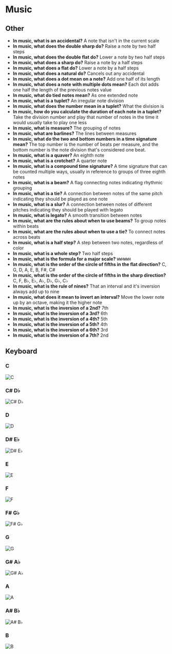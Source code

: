 # Music

## Other

- **In music, what is an accidental?** A note that isn't in the current scale
- **In music, what does the double sharp do?** Raise a note by two half steps
- **In music, what does the double flat do?** Lower a note by two half steps
- **In music, what does a sharp do?** Raise a note by a half steps
- **In music, what does a flat do?** Lower a note by a half steps
- **In music, what does a natural do?** Cancels out any accidental
- **In music, what does a dot mean on a note?** Add one half of its length
- **In music, what does a note with multiple dots mean?** Each dot adds one half the length of the previous notes value
- **In music, what do tied notes mean?** As one extended note
- **In music, what is a tuplet?** An irregular note division
- **In music, what does the number mean in a tuplet?** What the division is
- **In music, how do you calculate the duration of each note in a tuplet?** Take the division number and play that number of notes in the time it would usually take to play one less
- **In music, what is measure?** The grouping of notes
- **In music, what are barlines?** The lines between measures
- **In music, what do the two and bottom numbers in a time signature mean?** The top number is the number of beats per measure, and the bottom number is the note division that's considered one beat.
- **In music, what is a quaver?** An eighth note
- **In music, what is a crotchet?** A quarter note
- **In music, what is a compound time signature?** A time signature that can be counted multiple ways, usually in reference to groups of three eighth notes
- **In music, what is a beam?** A flag connecting notes indicating rhythmic grouping
- **In music, what is a tie?** A connection between notes of the same pitch indicating they should be played as one note
- **In music, what is a slur?** A connection between notes of different pitches indicating they should be played with legato
- **In music, what is legato?** A smooth transition between notes
- **In music, what are the rules about when to use beams?** To group notes within beats
- **In music, what are the rules about when to use a tie?** To connect notes across beats
- **In music, what is a half step?** A step between two notes, regardless of color
- **In music, what is a whole step?** Two half steps
- **In music, what is the formula for a major scale?** `WWHWWH`
- **In music, what is the order of the circle of fifths in the flat direction?** C, G, D, A, E, B, F#, C#
- **In music, what is the order of the circle of fifths in the sharp direction?** C, F, B♭, E♭, A♭, D♭, G♭, C♭
- **In music, what is the rule of nines?** That an interval and it's inversion always add up to nine
- **In music, what does it mean to invert an interval?** Move the lower note up by an octave, making it the higher note
- **In music, what is the inversion of a 2nd?** 7th
- **In music, what is the inversion of a 3rd?** 6th
- **In music, what is the inversion of a 4th?** 5th
- **In music, what is the inversion of a 5th?** 4th
- **In music, what is the inversion of a 6th?** 3rd
- **In music, what is the inversion of a 7th?** 2nd

## Keyboard

### C

![C](assets/music/keyboard/c.svg)

### C# D♭

![C# D♭](assets/music/keyboard/c-sharp-d-flat.svg)

### D

![D](assets/music/keyboard/d.svg)

### D# E♭

![D# E♭](assets/music/keyboard/d-sharp-e-flat.svg)

### E

![E](assets/music/keyboard/e.svg)

### F

![F](assets/music/keyboard/f.svg)

### F# G♭

![F# G♭](assets/music/keyboard/f-sharp-g-flat.svg)

### G

![G](assets/music/keyboard/g.svg)

### G# A♭

![G# A♭](assets/music/keyboard/g-sharp-a-flat.svg)

### A

![A](assets/music/keyboard/a.svg)

### A# B♭

![A# B♭](assets/music/keyboard/a-sharp-b-flat.svg)

### B

![B](assets/music/keyboard/b.svg)
